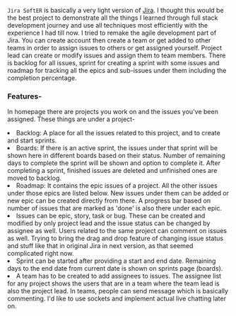 `Jira SoftER` is basically a very light version of <a href="https://www.atlassian.com/software/jira">Jira</a>. I thought this would be the best project to demonstrate all the things I learned through full stack development journey and use all techniques most efficiently with the experience I had till now. I tried to remake the agile development part of Jira. You can create account then create a team or get added to other teams in order to assign issues to others or get assigned yourself. Project lead can create or modify issues and assign them to team members. There is backlog for all issues, sprint for creating a sprint with some issues and roadmap for tracking all the epics and sub-issues under them including the completion percentage.
### Features-
In homepage there are projects you work on and the issues you've been assigned. These things are under a project- 
<li> Backlog: A place for all the issues related to this project, and to create and start sprints. </li>

<li> Boards: If there is an active sprint, the issues under that sprint will be shown here in different boards based on their status. Number of remaining days to complete the sprint will be shown and option to complete it. After completing a sprint, finished issues are deleted and unfinished ones are moved to backlog. </li>

<li> Roadmap: It contains the epic issues of a project. All the other issues under those epics are listed below. New issues under them can be added or new epic can be created directly from there. A progress bar based on number of issues that are marked as 'done' is also there under each epic. </li>

<li> Issues can be epic, story, task or bug. These can be created and modified by only project lead and the issue status can be changed by assignee as well. Users related to the same project can comment on issues as well. Trying to bring the drag and drop feature of changing issue status and stuff like that in original Jira in next version, as that seemed complicated right now. </li>

<li> Sprint can be started after providing a start and end date. Remaining days to the end date from current date is shown on sprints page (boards).</li>

<li> A team has to be created to add assignees to issues. The assignee list for any project shows the users that are in a team where the team lead is also the project lead. In teams, people can send message which is basically commenting. I'd like to use sockets and implement actual live chatting later on.

</li>